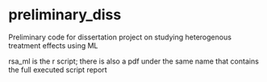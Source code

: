 # preliminary_diss
Preliminary code for dissertation project on studying heterogenous treatment effects using ML


rsa_ml is the r script; there is also a pdf under the same name that contains the full executed script report
